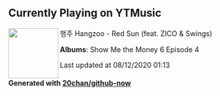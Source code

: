 ## Currently Playing on YTMusic

[<img align="left" width="100" src="https://lh3.googleusercontent.com/_BfU9eZFMI8SKhg9YNRLeQWAST6AzlD1j5luRWIwOVyynvt0OU2FAxDgSHe-2M0e0dTqcS7uYfiXj68z">](https://music.youtube.com/channel/UCcjuNZ-OgaF1xFHI2npHJsw)

행주 Hangzoo - Red Sun (feat. ZICO & Swings)

**Albums**: Show Me the Money 6 Episode 4

Last updated at 08/12/2020 01:13

#### Generated with [20chan/github-now](https://github.com/20chan/github-now)


<!--
**20chan/20chan** is a ✨ _special_ ✨ repository because its `README.md` (this file) appears on your GitHub profile.

Here are some ideas to get you started:

- 🔭 I’m currently working on ...
- 🌱 I’m currently learning ...
- 👯 I’m looking to collaborate on ...
- 🤔 I’m looking for help with ...
- 💬 Ask me about ...
- 📫 How to reach me: ...
- 😄 Pronouns: ...
- ⚡ Fun fact: ...
-->
